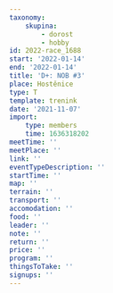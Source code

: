 ```yaml
---
taxonomy:
    skupina:
        - dorost
        - hobby
id: 2022-race_1688
start: '2022-01-14'
end: '2022-01-14'
title: 'D+: NOB #3'
place: Hostěnice
type: T
template: trenink
date: '2021-11-07'
import:
    type: members
    time: 1636318202
meetTime: ''
meetPlace: ''
link: ''
eventTypeDescription: ''
startTime: ''
map: ''
terrain: ''
transport: ''
accomodation: ''
food: ''
leader: ''
note: ''
return: ''
price: ''
program: ''
thingsToTake: ''
signups: ''
---
```


